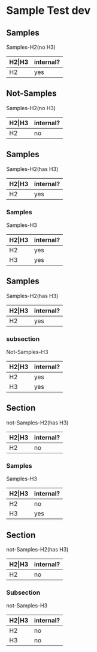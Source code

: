 # Sample Test dev

## Samples

Samples-H2(no H3)

|H2\|H3|internal?|
|---|---|
|H2|yes|


## Not-Samples

Samples-H2(no H3)

|H2\|H3|internal?|
|---|---|
|H2|no|


## Samples

Samples-H2(has H3)

|H2\|H3|internal?|
|---|---|
|H2|yes|

### Samples

Samples-H3

|H2\|H3|internal?|
|---|---|
|H2|yes|
|H3|yes|


## Samples

Samples-H2(has H3)

|H2\|H3|internal?|
|---|---|
|H2|yes|

### subsection

Not-Samples-H3

|H2\|H3|internal?|
|---|---|
|H2|yes|
|H3|yes|

## Section

not-Samples-H2(has H3)

|H2\|H3|internal?|
|---|---|
|H2|no|

### Samples

Samples-H3

|H2\|H3|internal?|
|---|---|
|H2|no|
|H3|yes|



## Section

not-Samples-H2(has H3)

|H2\|H3|internal?|
|---|---|
|H2|no|

### Subsection

not-Samples-H3

|H2\|H3|internal?|
|---|---|
|H2|no|
|H3|no|